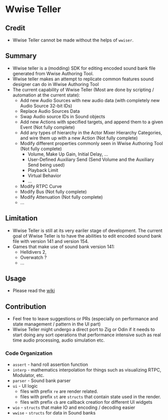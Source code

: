 # Wwise Teller

## Credit

- Wwise Teller cannot be made without the helps of `wwiser`.

## Summary

- Wwise teller is a (modding) SDK for editing encoded sound bank file generated 
from Wwise Authoring Tool. 
- Wwise teller makes an attempt to replicate common features sound designer can 
do in Wwise Authoring Tool
- The current capability of Wwise Teller (Most are done by scripting / automation at the current state):
    - Add new Audio Sources with new audio data (with completely new Audio Source 32-bit IDs)
    - Replace Audio Sources Data
    - Swap Audio source IDs in Sound objects
    - Add new Actions with specified targets, and append them to a given Event (Not fully complete)
    - Add any types of hierarchy in the Actor Mixer Hierarchy Categories, and wire them up with a
    new Action (Not fully complete)
    - Modify different properties commonly seen in Wwise Authoring Tool (Not fully complete)
        - Volume, Make Up Gain, Initial Delay, ...
        - User-Defined Auxiliary Send (Send Volume and the Auxiliary Send being used)
        - Playback Limit
        - Virtual Behavior
        - ...
    - Modify RTPC Curve
    - Modify Bus (Not fully complete)
    - Modify Attenuation (Not fully complete)
    - ...

## Limitation

- Wwise Teller is still at its very eariler stage of development. The current 
goal of Wwise Teller is to have the abilities to edit encoded sound bank file 
with version 141 and version 154.
- Games that make use of sound bank version 141:
  - Helldivers 2,
  - Overwatch ?
  - ...

## Usage

- Please read the [wiki](https://github.com/Dekr0/wwise-teller/wiki)

## Contribution

- Feel free to leave suggestions or PRs (especially on performance and state 
management / pattern in the UI part)
- Wwise Teller might undergo a direct port to Zig or Odin if it needs to start 
doing any sort operations that performance intensive such as real time audio 
processing, audio simulation etc.

### Code Organization

- `assert` - hand roll assertion function
- `interp` - mathematics interpolation for things such as visualizing RTPC, 
Modulator, etc.
- `parser` - Sound bank parser
- `ui` - UI logic
    - files with prefix `re` are render related.
    - files with prefix `st` are `structs` that contain state used in the render.
    - files with prefix `cb` are callback creation for different UI widgets
- `wio` - `structs` that make IO and encoding / decoding easier
- `wwise` - `structs` for data in Sound banks

